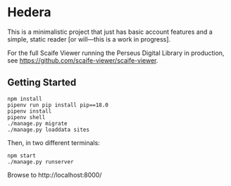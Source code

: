 # Hedera

This is a minimalistic project that just has basic account features and a simple, static reader [or will—this is a work in progress].

For the full Scaife Viewer running the Perseus Digital Library in production, see <https://github.com/scaife-viewer/scaife-viewer>.

## Getting Started

```
npm install
pipenv run pip install pip==18.0
pipenv install
pipenv shell
./manage.py migrate
./manage.py loaddata sites
```

Then, in two different terminals:

```
npm start
./manage.py runserver
```

Browse to http://localhost:8000/
